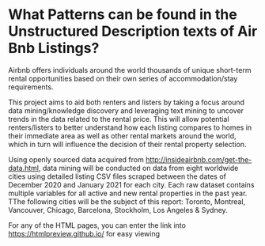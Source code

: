 # What Patterns can be found in the Unstructured Description texts of Air Bnb Listings?
Airbnb offers individuals around the world thousands of unique short-term rental opportunities based on their own series of accommodation/stay requirements. 

This project aims to aid both renters and listers by taking a focus around data mining/knowledge discovery and leveraging text mining to uncover trends in the data related to the rental price. This will allow potential renters/listers to better understand how each listing compares to homes in their immediate area as well as other rental markets around the world, which in turn will influence the decision of their rental property selection.

Using openly sourced data acquired from http://insideairbnb.com/get-the-data.html, data mining will be conducted on data from eight worldwide cities using detailed listing CSV files scraped between the dates of December 2020 and January 2021 for each city. Each raw dataset contains multiple variables for all active and new rental properties in the past year. TThe following cities will be the subject of this report: Toronto, Montreal, Vancouver, Chicago, Barcelona, Stockholm, Los Angeles & Sydney. 

For any of the HTML pages, you can enter the link into https://htmlpreview.github.io/ for easy viewing
